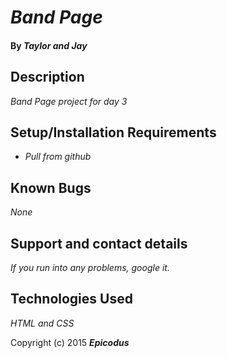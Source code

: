 # _Band Page_

#### By _**Taylor and Jay**_

## Description

_Band Page project for day 3_

## Setup/Installation Requirements

* _Pull from github_

## Known Bugs

_None_

## Support and contact details

_If you run into any problems, google it._

## Technologies Used

_HTML and CSS_

Copyright (c) 2015 **_Epicodus_**
